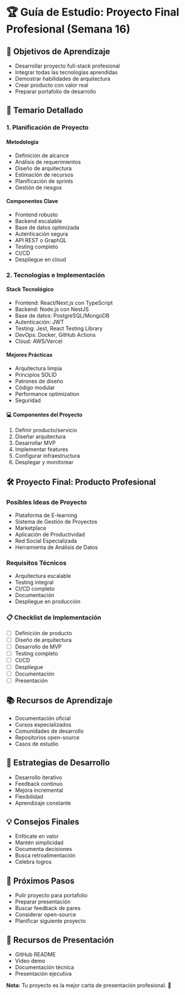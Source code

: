 # 🏆 Guía de Estudio: Proyecto Final Profesional (Semana 16)

## 📘 Objetivos de Aprendizaje
- Desarrollar proyecto full-stack profesional
- Integrar todas las tecnologías aprendidas
- Demostrar habilidades de arquitectura
- Crear producto con valor real
- Preparar portafolio de desarrollo

## 🎯 Temario Detallado

### 1. Planificación de Proyecto
#### Metodología
- Definición de alcance
- Análisis de requerimientos
- Diseño de arquitectura
- Estimación de recursos
- Planificación de sprints
- Gestión de riesgos

#### Componentes Clave
- Frontend robusto
- Backend escalable
- Base de datos optimizada
- Autenticación segura
- API REST o GraphQL
- Testing completo
- CI/CD
- Despliegue en cloud

### 2. Tecnologías e Implementación
#### Stack Tecnológico
- Frontend: React/Next.js con TypeScript
- Backend: Node.js con NestJS
- Base de datos: PostgreSQL/MongoDB
- Autenticación: JWT
- Testing: Jest, React Testing Library
- DevOps: Docker, GitHub Actions
- Cloud: AWS/Vercel

#### Mejores Prácticas
- Arquitectura limpia
- Principios SOLID
- Patrones de diseño
- Código modular
- Performance optimization
- Seguridad

#### 💻 Componentes del Proyecto
1. Definir producto/servicio
2. Diseñar arquitectura
3. Desarrollar MVP
4. Implementar features
5. Configurar infraestructura
6. Desplegar y monitorear

## 🛠 Proyecto Final: Producto Profesional

### Posibles Ideas de Proyecto
- Plataforma de E-learning
- Sistema de Gestión de Proyectos
- Marketplace
- Aplicación de Productividad
- Red Social Especializada
- Herramienta de Análisis de Datos

### Requisitos Técnicos
- Arquitectura escalable
- Testing integral
- CI/CD completo
- Documentación
- Despliegue en producción

### 📋 Checklist de Implementación
- [ ] Definición de producto
- [ ] Diseño de arquitectura
- [ ] Desarrollo de MVP
- [ ] Testing completo
- [ ] CI/CD
- [ ] Despliegue
- [ ] Documentación
- [ ] Presentación

## 📚 Recursos de Aprendizaje
- Documentación oficial
- Cursos especializados
- Comunidades de desarrollo
- Repositorios open-source
- Casos de estudio

## 🧠 Estrategias de Desarrollo
- Desarrollo iterativo
- Feedback continuo
- Mejora incremental
- Flexibilidad
- Aprendizaje constante

## 💡 Consejos Finales
- Enfócate en valor
- Mantén simplicidad
- Documenta decisiones
- Busca retroalimentación
- Celebra logros

## 🚀 Próximos Pasos
- Pulir proyecto para portafolio
- Preparar presentación
- Buscar feedback de pares
- Considerar open-source
- Planificar siguiente proyecto

## 🔗 Recursos de Presentación
- GitHub README
- Video demo
- Documentación técnica
- Presentación ejecutiva

**Nota:** Tu proyecto es la mejor carta de presentación profesional. 📄
